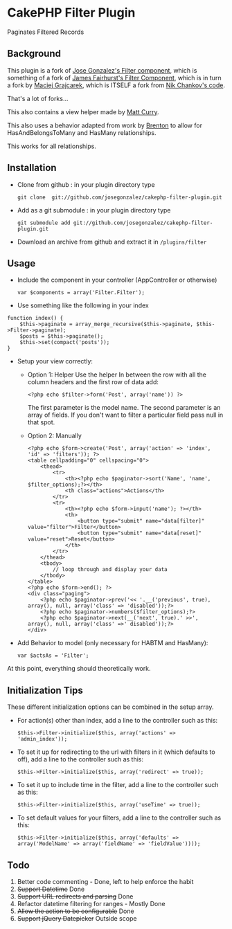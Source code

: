 # CakePHP Filter Plugin
Paginates Filtered Records

## Background
This plugin is a fork of [Jose Gonzalez's Filter component](http://github.com/josegonzalez/cakephp-filter-component), which is something of a fork of [James Fairhurst's Filter Component](http://www.jamesfairhurst.co.uk/posts/view/cakephp_filter_component/), which is in turn a fork by [Maciej Grajcarek](http://blog.uplevel.pl/index.php/2008/06/cakephp-12-filter-component/), which is ITSELF a fork from [Nik Chankov's code](http://nik.chankov.net/2008/03/01/filtering-component-for-your-tables/).

That's a lot of forks...

This also contains a view helper made by [Matt Curry](http://github.com/mcurry/cakephp-filter-component).

This also uses a behavior adapted from work by [Brenton](http://bakery.cakephp.org/articles/view/habtm-searching) to allow for HasAndBelongsToMany and HasMany relationships.

This works for all relationships.

## Installation
- Clone from github : in your plugin directory type

	`git clone  git://github.com/josegonzalez/cakephp-filter-plugin.git`

- Add as a git submodule : in your plugin directory type

	`git submodule add git://github.com/josegonzalez/cakephp-filter-plugin.git`

- Download an archive from github and extract it in `/plugins/filter`

## Usage
- Include the component in your controller (AppController or otherwise)

	`var $components = array('Filter.Filter');`

- Use something like the following in your index
<pre><code>function index() {
	$this->paginate = array_merge_recursive($this->paginate, $this->Filter->paginate);
	$posts = $this->paginate();
	$this->set(compact('posts'));
}</pre></code>
- Setup your view correctly:
  - Option 1: Helper
	Use the helper In between the row with all the column headers and the first row of data add: 

	`<?php echo $filter->form('Post', array('name')) ?>`

	The first parameter is the model name. 
	The second parameter is an array of fields. 
	If you don't want to filter a particular field pass null in that spot.

  - Option 2: Manually

		<?php echo $form->create('Post', array('action' => 'index', 'id' => 'filters')); ?>
		<table cellpadding="0" cellspacing="0">
			<thead>
				<tr>
					<th><?php echo $paginator->sort('Name', 'name', $filter_options);?></th>
					<th class="actions">Actions</th>
				</tr>
				<tr>
					<th><?php echo $form->input('name'); ?></th>
					<th>
						<button type="submit" name="data[filter]" value="filter">Filter</button>
						<button type="submit" name="data[reset]" value="reset">Reset</button>
					</th>
				</tr>
			</thead>
			<tbody>
				// loop through and display your data
			</tbody>
		</table>
		<?php echo $form->end(); ?>
		<div class="paging">
			<?php echo $paginator->prev('<< '.__('previous', true), array(), null, array('class' => 'disabled'));?>
			<?php echo $paginator->numbers($filter_options);?>
			<?php echo $paginator->next(__('next', true).' >>', array(), null, array('class' =>' disabled'));?>
		</div>
- Add Behavior to model (only necessary for HABTM and HasMany):

	`var $actsAs = 'Filter';`

At this point, everything should theoretically work.


## Initialization Tips
These different initialization options can be combined in the setup array.

- For action(s) other than index, add a line to the controller such as this:

	`$this->Filter->initialize($this, array('actions' => 'admin_index'));`

- To set it up for redirecting to the url with filters in it (which defaults to off), add a line to the controller such as this:

	`$this->Filter->initialize($this, array('redirect' => true));`

- To set it up to include time in the filter, add a line to the controller such as this:

	`$this->Filter->initialize($this, array('useTime' => true));`

- To set default values for your filters, add a line to the controller such as this:

	`$this->Filter->initialize($this, array('defaults' => array('ModelName' => array('fieldName' => 'fieldValue'))));`

## Todo
1. Better code commenting - Done, left to help enforce the habit
2. <del>Support Datetime</del> Done
3. <del>Support URL redirects and parsing</del> Done
4. Refactor datetime filtering for ranges - Mostly Done
5. <del>Allow the action to be configurable</del> Done
6. <del>Support jQuery Datepicker</del> Outside scope

